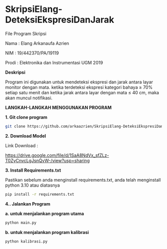 # SkripsiElang-DeteksiEkspresiDanJarak
File Program Skripsi 

Nama : Elang Arkanaufa Azrien 

NIM : 19/442370/PA/19119

Prodi : Elektronika dan Instrumentasi UGM 2019


**Deskripsi**

Program ini digunakan untuk mendeteksi ekspresi dan jarak antara layar monitor dengan mata. ketika terdeteksi ekspresi kategori bahaya ≥ 70% setiap satu menit dan ketika jarak antara layar dengan mata ≤ 40 cm, maka akan muncul notifikasi.



**LANGKAH-LANGKAH MENGGUNAKAN PROGRAM**

**1. Git clone program**

```bash
git clone https://github.com/arkaazrien/SkripsiElang-DeteksiEkspresiDanJarak.git
```

**2. Download Model**

Link Download :

https://drive.google.com/file/d/1SaA8NdVx_sfZLz-T0ZyCnvcLgJsnQvW-/view?usp=sharing

**3. Install Requirements.txt**

Pastikan sebelum anda menginstall requirements.txt,  anda telah menginstall python 3.10 atau diatasnya


```bash
pip install -r requirements.txt
```


**4.. Jalankan Program**

**a. untuk menjalankan program utama**

```bash
python main.py
```

**b. untuk menjalankan program kalibrasi**

```bash
python kalibrasi.py
```
